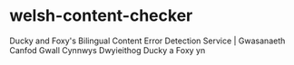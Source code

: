# welsh-content-checker
Ducky and Foxy's Bilingual Content Error Detection Service | Gwasanaeth Canfod Gwall Cynnwys Dwyieithog Ducky a Foxy yn
